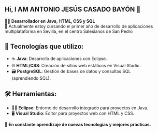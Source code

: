 ## Hi, I AM ANTONIO JESÚS CASADO BAYÓN 👋


👨‍💻 **Desarrollador en Java, HTML, CSS y SQL**  
📱 Actualmente estoy cursando el primer año de desarrollo de aplicaciones multiplataforma en Sevilla, en el centro Salesianos de San Pedro

## 🚀 Tecnologías que utilizo:

- ☕ **Java**: Desarrollo de aplicaciones con Eclipse.
- 🌐 **HTML/CSS**: Creación de sitios web estáticos en Visual Studio.
- 🗃️ **PostgreSQL**: Gestión de bases de datos y consultas SQL (aprendiendo SQL).

## 🛠️ Herramientas:

- 🧑‍💻 **Eclipse**: Entorno de desarrollo integrado para proyectos en Java.
- 🖥️ **Visual Studio**: Editor para proyectos web con HTML y CSS.
 

🌱 **En constante aprendizaje de nuevas tecnologías y mejores prácticas.**

